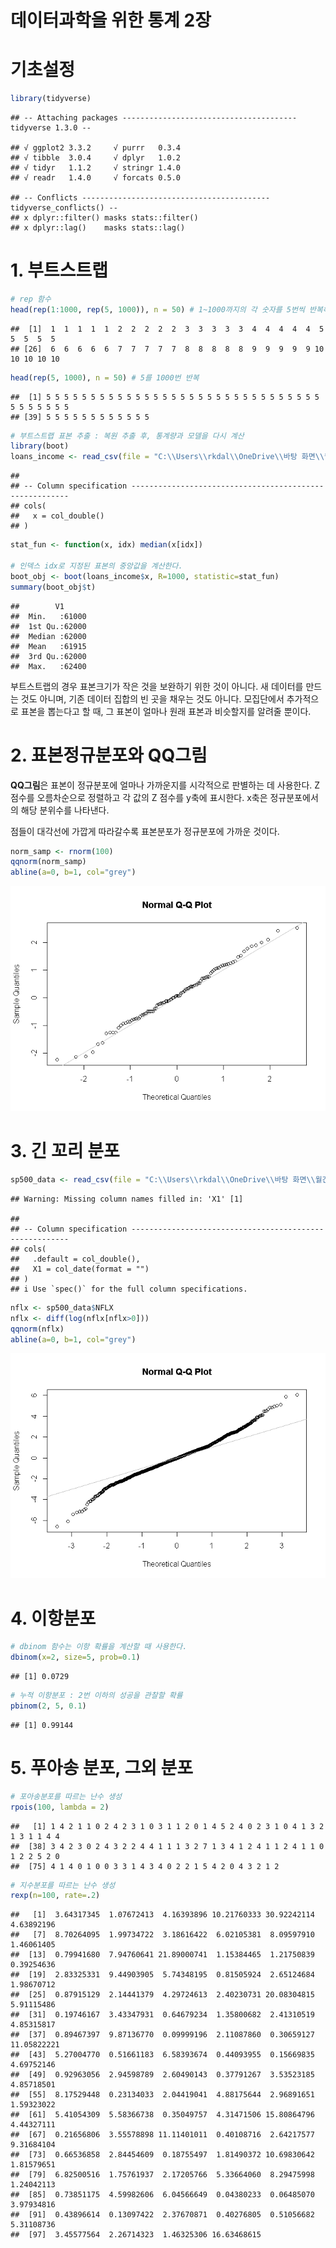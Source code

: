 데이터과학을 위한 통계 2장
================

# 기초설정

``` r
library(tidyverse)
```

    ## -- Attaching packages --------------------------------------- tidyverse 1.3.0 --

    ## √ ggplot2 3.3.2     √ purrr   0.3.4
    ## √ tibble  3.0.4     √ dplyr   1.0.2
    ## √ tidyr   1.1.2     √ stringr 1.4.0
    ## √ readr   1.4.0     √ forcats 0.5.0

    ## -- Conflicts ------------------------------------------ tidyverse_conflicts() --
    ## x dplyr::filter() masks stats::filter()
    ## x dplyr::lag()    masks stats::lag()

# 1\. 부트스트랩

``` r
# rep 함수
head(rep(1:1000, rep(5, 1000)), n = 50) # 1~1000까지의 각 숫자를 5번씩 반복해서 총 5000번 반복
```

    ##  [1]  1  1  1  1  1  2  2  2  2  2  3  3  3  3  3  4  4  4  4  4  5  5  5  5  5
    ## [26]  6  6  6  6  6  7  7  7  7  7  8  8  8  8  8  9  9  9  9  9 10 10 10 10 10

``` r
head(rep(5, 1000), n = 50) # 5를 1000번 반복
```

    ##  [1] 5 5 5 5 5 5 5 5 5 5 5 5 5 5 5 5 5 5 5 5 5 5 5 5 5 5 5 5 5 5 5 5 5 5 5 5 5 5
    ## [39] 5 5 5 5 5 5 5 5 5 5 5 5

``` r
# 부트스트랩 표본 추출 : 복원 추출 후, 통계량과 모델을 다시 계산
library(boot)
loans_income <- read_csv(file = "C:\\Users\\rkdal\\OneDrive\\바탕 화면\\월간R프로젝트\\데이터과학을위한통계\\psds_data\\loans_income.csv")
```

    ## 
    ## -- Column specification --------------------------------------------------------
    ## cols(
    ##   x = col_double()
    ## )

``` r
stat_fun <- function(x, idx) median(x[idx])

# 인덱스 idx로 지정된 표본의 중앙값을 계산한다.
boot_obj <- boot(loans_income$x, R=1000, statistic=stat_fun)
summary(boot_obj$t)
```

    ##        V1       
    ##  Min.   :61000  
    ##  1st Qu.:62000  
    ##  Median :62000  
    ##  Mean   :61915  
    ##  3rd Qu.:62000  
    ##  Max.   :62400

부트스트랩의 경우 표본크기가 작은 것을 보완하기 위한 것이 아니다. 새 데이터를 만드는 것도 아니며, 기존 데이터 집합의 빈 곳을
채우는 것도 아니다. 모집단에서 추가적으로 표본을 뽑는다고 할 때, 그 표본이 얼마나 원래 표본과 비슷할지를 알려줄 뿐이다.

# 2\. 표본정규분포와 QQ그림

**QQ그림**은 표본이 정규분포에 얼마나 가까운지를 시각적으로 판별하는 데 사용한다. Z 점수를 오름차순으로 정렬하고 각 값의
Z 점수를 y축에 표시한다. x축은 정규분포에서의 해당 분위수를 나타낸다.

점들이 대각선에 가깝게 따라갈수록 표본분포가 정규분포에 가까운 것이다.

``` r
norm_samp <- rnorm(100)
qqnorm(norm_samp)
abline(a=0, b=1, col="grey")
```

![](데이터과학을위한통계_2장_files/figure-gfm/unnamed-chunk-3-1.png)<!-- -->

# 3\. 긴 꼬리 분포

``` r
sp500_data <- read_csv(file = "C:\\Users\\rkdal\\OneDrive\\바탕 화면\\월간R프로젝트\\데이터과학을위한통계\\psds_data\\sp500_data.csv")
```

    ## Warning: Missing column names filled in: 'X1' [1]

    ## 
    ## -- Column specification --------------------------------------------------------
    ## cols(
    ##   .default = col_double(),
    ##   X1 = col_date(format = "")
    ## )
    ## i Use `spec()` for the full column specifications.

``` r
nflx <- sp500_data$NFLX
nflx <- diff(log(nflx[nflx>0]))
qqnorm(nflx)
abline(a=0, b=1, col="grey")
```

![](데이터과학을위한통계_2장_files/figure-gfm/unnamed-chunk-4-1.png)<!-- -->

# 4\. 이항분포

``` r
# dbinom 함수는 이항 확률을 계산할 때 사용한다.
dbinom(x=2, size=5, prob=0.1)
```

    ## [1] 0.0729

``` r
# 누적 이항분포 : 2번 이하의 성공을 관찰할 확률
pbinom(2, 5, 0.1)
```

    ## [1] 0.99144

# 5\. 푸아송 분포, 그외 분포

``` r
# 포아송분포를 따르는 난수 생성
rpois(100, lambda = 2)
```

    ##   [1] 1 4 2 1 1 0 2 4 2 3 1 0 3 1 1 2 0 1 4 5 2 4 0 2 3 1 0 4 1 3 2 1 3 1 1 4 4
    ##  [38] 3 4 2 3 0 2 4 3 2 2 4 4 1 1 1 3 2 7 1 3 4 1 2 4 1 1 2 4 1 1 0 1 2 2 5 2 0
    ##  [75] 4 1 4 0 1 0 0 3 3 1 4 3 4 0 2 2 1 5 4 2 0 4 3 2 1 2

``` r
# 지수분포를 따르는 난수 생성
rexp(n=100, rate=.2)
```

    ##   [1]  3.64317345  1.07672413  4.16393896 10.21760333 30.92242114  4.63892196
    ##   [7]  8.70264095  1.99734722  3.18616422  6.02105381  8.09597910  1.46061405
    ##  [13]  0.79941680  7.94760641 21.89000741  1.15384465  1.21750839  0.39254636
    ##  [19]  2.83325331  9.44903905  5.74348195  0.81505924  2.65124684  1.98670712
    ##  [25]  0.87915129  2.14441379  4.29724613  2.40230731 20.08304815  5.91115486
    ##  [31]  0.19746167  3.43347931  0.64679234  1.35800682  2.41310519  4.85315817
    ##  [37]  0.89467397  9.87136770  0.09999196  2.11087860  0.30659127 11.05822221
    ##  [43]  5.27004770  0.51661183  6.58393674  0.44093955  0.15669835  4.69752146
    ##  [49]  0.92963056  2.94598789  2.60490143  0.37791267  3.53523185  4.85718501
    ##  [55]  8.17529448  0.23134033  2.04419041  4.88175644  2.96891651  1.59323022
    ##  [61]  5.41054309  5.58366738  0.35049757  4.31471506 15.80864796  4.44327111
    ##  [67]  0.21656806  3.55578898 11.11401011  0.40108716  2.64217577  9.31684104
    ##  [73]  0.66536858  2.84454609  0.18755497  1.81490372 10.69830642  1.81579651
    ##  [79]  6.82500516  1.75761937  2.17205766  5.33664060  8.29475998  1.24042113
    ##  [85]  0.73851175  4.59982606  6.04566649  0.04380233  0.06485070  3.97934816
    ##  [91]  0.43896614  0.13097422  2.37670871  0.40276805  0.51056682  5.31108736
    ##  [97]  3.45577564  2.26714323  1.46325306 16.63468615
